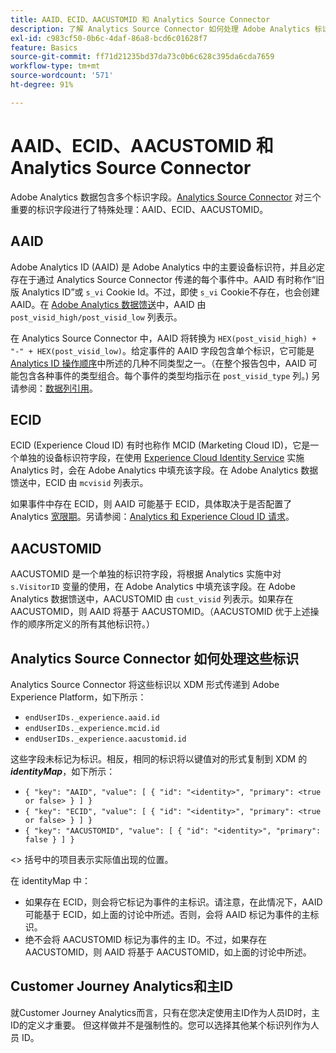 ```yaml
---
title: AAID、ECID、AACUSTOMID 和 Analytics Source Connector
description: 了解 Analytics Source Connector 如何处理 Adobe Analytics 标识字段。
exl-id: c983cf50-0b6c-4daf-86a8-bcd6c01628f7
feature: Basics
source-git-commit: ff71d21235bd37da73c0b6c628c395da6cda7659
workflow-type: tm+mt
source-wordcount: '571'
ht-degree: 91%

---
```


# AAID、ECID、AACUSTOMID 和 Analytics Source Connector

Adobe Analytics 数据包含多个标识字段。[Analytics Source Connector](https://experienceleague.adobe.com/docs/experience-platform/sources/ui-tutorials/create/adobe-applications/analytics.html?lang=zh-Hans) 对三个重要的标识字段进行了特殊处理：AAID、ECID、AACUSTOMID。

## AAID

Adobe Analytics ID (AAID) 是 Adobe Analytics 中的主要设备标识符，并且必定存在于通过 Analytics Source Connector 传递的每个事件中。AAID 有时称作“旧版 Analytics ID”或 `s_vi` Cookie Id。不过，即使 `s_vi` Cookie不存在，也会创建 AAID。在 [Adobe Analytics 数据馈送](https://experienceleague.adobe.com/docs/analytics/export/analytics-data-feed/data-feed-contents/datafeeds-reference.html?lang=zh-Hans#columns%2C-descriptions%2C-and-data-types)中，AAID 由 `post_visid_high/post_visid_low` 列表示。

在 Analytics Source Connector 中，AAID 将转换为 `HEX(post_visid_high) + "-" + HEX(post_visid_low)`。给定事件的 AAID 字段包含单个标识，它可能是 [Analytics ID 操作顺序](https://experienceleague.adobe.com/docs/id-service/using/reference/analytics-reference/analytics-order-of-operations.html?lang=zh-Hans%5B%5D)中所述的几种不同类型之一。（在整个报告包中，AAID 可能包含各种事件的类型组合。每个事件的类型均指示在 `post_visid_type` 列。) 另请参阅：[数据列引用](https://experienceleague.adobe.com/docs/analytics/export/analytics-data-feed/data-feed-contents/datafeeds-reference.html?lang=zh-Hans)。

## ECID

ECID (Experience Cloud ID) 有时也称作 MCID (Marketing Cloud ID)，它是一个单独的设备标识符字段，在使用 [Experience Cloud Identity Service](https://experienceleague.adobe.com/docs/id-service/using/implementation/setup-analytics.html?lang=zh-Hans) 实施 Analytics 时，会在 Adobe Analytics 中填充该字段。在 Adobe Analytics 数据馈送中，ECID 由 `mcvisid` 列表示。

如果事件中存在 ECID，则 AAID 可能基于 ECID，具体取决于是否配置了 Analytics [宽限期](https://experienceleague.adobe.com/docs/id-service/using/reference/analytics-reference/grace-period.html?lang=zh-Hans)。另请参阅：[Analytics 和 Experience Cloud ID 请求](https://experienceleague.adobe.com/docs/id-service/using/reference/analytics-reference/legacy-analytics.html?lang=zh-Hans)。

## AACUSTOMID

AACUSTOMID 是一个单独的标识符字段，将根据 Analytics 实施中对 `s.VisitorID` 变量的使用，在 Adobe Analytics 中填充该字段。在 Adobe Analytics 数据馈送中，AACUSTOMID 由 `cust_visid` 列表示。如果存在 AACUSTOMID，则 AAID 将基于 AACUSTOMID。（AACUSTOMID 优于上述操作的顺序所定义的所有其他标识符。）

## Analytics Source Connector 如何处理这些标识

Analytics Source Connector 将这些标识以 XDM 形式传递到 Adobe Experience Platform，如下所示：

* `endUserIDs._experience.aaid.id`
* `endUserIDs._experience.mcid.id`
* `endUserIDs._experience.aacustomid.id`

这些字段未标记为标识。相反，相同的标识将以键值对的形式复制到 XDM 的 **_identityMap_**，如下所示：

* `{ "key": "AAID", "value": [ { "id": "<identity>", "primary": <true or false> } ] }`
* `{ "key": "ECID", "value": [ { "id": "<identity>", "primary": <true or false> } ] }`
* `{ "key": "AACUSTOMID", "value": [ { "id": "<identity>", "primary": false } ] }`

&lt;> 括号中的项目表示实际值出现的位置。

在 identityMap 中：

* 如果存在 ECID，则会将它标记为事件的主标识。请注意，在此情况下，AAID 可能基于 ECID，如上面的讨论中所述。否则，会将 AAID 标记为事件的主标识。
* 绝不会将 AACUSTOMID 标记为事件的主 ID。不过，如果存在 AACUSTOMID，则 AAID 将基于 AACUSTOMID，如上面的讨论中所述。

## Customer Journey Analytics和主ID

就Customer Journey Analytics而言，只有在您决定使用主ID作为人员ID时，主ID的定义才重要。 但这样做并不是强制性的。您可以选择其他某个标识列作为人员 ID。
